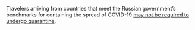 Travelers arriving from countries that meet the Russian government’s benchmarks for containing the spread of COVID-19 [may not be required to undergo quarantine](https://ru.usembassy.gov/covid-19-information/).
